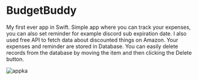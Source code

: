 # BudgetBuddy
My first ever app in Swift. Simple app where you can track your expenses, you can also set reminder for example discord sub expiration date. I also used free API to fetch data about discounted things on Amazon. Your expenses and reminder are stored in Database. You can easily delete records from the database by moving the item and then clicking the Delete button. 


![appka](https://github.com/Tatq1337/BudgetBuddy/assets/75727693/3cfb2607-f8ee-4256-ab63-8ef58962bd42)
